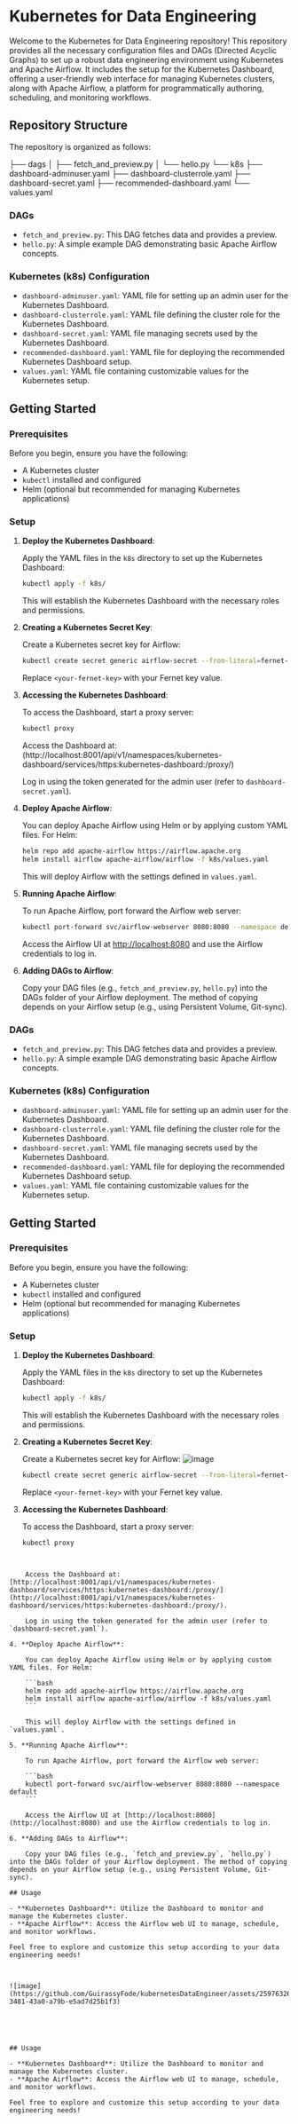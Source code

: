 
# Kubernetes for Data Engineering

Welcome to the Kubernetes for Data Engineering repository! This repository provides all the necessary configuration files and DAGs (Directed Acyclic Graphs) to set up a robust data engineering environment using Kubernetes and Apache Airflow. It includes the setup for the Kubernetes Dashboard, offering a user-friendly web interface for managing Kubernetes clusters, along with Apache Airflow, a platform for programmatically authoring, scheduling, and monitoring workflows.

## Repository Structure

The repository is organized as follows:

├── dags
│ ├── fetch_and_preview.py
│ └── hello.py
└── k8s
├── dashboard-adminuser.yaml
├── dashboard-clusterrole.yaml
├── dashboard-secret.yaml
├── recommended-dashboard.yaml
└── values.yaml



### DAGs

- `fetch_and_preview.py`: This DAG fetches data and provides a preview.
- `hello.py`: A simple example DAG demonstrating basic Apache Airflow concepts.

### Kubernetes (k8s) Configuration

- `dashboard-adminuser.yaml`: YAML file for setting up an admin user for the Kubernetes Dashboard.
- `dashboard-clusterrole.yaml`: YAML file defining the cluster role for the Kubernetes Dashboard.
- `dashboard-secret.yaml`: YAML file managing secrets used by the Kubernetes Dashboard.
- `recommended-dashboard.yaml`: YAML file for deploying the recommended Kubernetes Dashboard setup.
- `values.yaml`: YAML file containing customizable values for the Kubernetes setup.

## Getting Started

### Prerequisites

Before you begin, ensure you have the following:

- A Kubernetes cluster
- `kubectl` installed and configured
- Helm (optional but recommended for managing Kubernetes applications)

### Setup

1. **Deploy the Kubernetes Dashboard**:

    Apply the YAML files in the `k8s` directory to set up the Kubernetes Dashboard:

    ```bash
    kubectl apply -f k8s/
    ```

    This will establish the Kubernetes Dashboard with the necessary roles and permissions.

2. **Creating a Kubernetes Secret Key**:

    Create a Kubernetes secret key for Airflow:

    ```bash
    kubectl create secret generic airflow-secret --from-literal=fernet-key=<your-fernet-key>
    ```

    Replace `<your-fernet-key>` with your Fernet key value.

3. **Accessing the Kubernetes Dashboard**:

    To access the Dashboard, start a proxy server:

    ```bash
    kubectl proxy
    ```

    Access the Dashboard at: 
   (http://localhost:8001/api/v1/namespaces/kubernetes-dashboard/services/https:kubernetes-dashboard:/proxy/)
   

    Log in using the token generated for the admin user (refer to `dashboard-secret.yaml`).

5. **Deploy Apache Airflow**:

    You can deploy Apache Airflow using Helm or by applying custom YAML files. For Helm:

    ```bash
    helm repo add apache-airflow https://airflow.apache.org
    helm install airflow apache-airflow/airflow -f k8s/values.yaml
    ```

    This will deploy Airflow with the settings defined in `values.yaml`.

6. **Running Apache Airflow**:

    To run Apache Airflow, port forward the Airflow web server:

    ```bash
    kubectl port-forward svc/airflow-webserver 8080:8080 --namespace default
    ```

    Access the Airflow UI at [http://localhost:8080](http://localhost:8080) and use the Airflow credentials to log in.

7. **Adding DAGs to Airflow**:

    Copy your DAG files (e.g., `fetch_and_preview.py`, `hello.py`) into the DAGs folder of your Airflow deployment. The method of copying depends on your Airflow setup (e.g., using Persistent Volume, Git-sync).


### DAGs

- `fetch_and_preview.py`: This DAG fetches data and provides a preview.
- `hello.py`: A simple example DAG demonstrating basic Apache Airflow concepts.

### Kubernetes (k8s) Configuration

- `dashboard-adminuser.yaml`: YAML file for setting up an admin user for the Kubernetes Dashboard.
- `dashboard-clusterrole.yaml`: YAML file defining the cluster role for the Kubernetes Dashboard.
- `dashboard-secret.yaml`: YAML file managing secrets used by the Kubernetes Dashboard.
- `recommended-dashboard.yaml`: YAML file for deploying the recommended Kubernetes Dashboard setup.
- `values.yaml`: YAML file containing customizable values for the Kubernetes setup.

## Getting Started

### Prerequisites

Before you begin, ensure you have the following:

- A Kubernetes cluster
- `kubectl` installed and configured
- Helm (optional but recommended for managing Kubernetes applications)

### Setup

1. **Deploy the Kubernetes Dashboard**:

    Apply the YAML files in the `k8s` directory to set up the Kubernetes Dashboard:

    ```bash
    kubectl apply -f k8s/
    ```

    This will establish the Kubernetes Dashboard with the necessary roles and permissions.

2. **Creating a Kubernetes Secret Key**:

    Create a Kubernetes secret key for Airflow:
![image](https://github.com/GuirassyFode/kubernetesDataEngineer/assets/25976326/f767652c-a405-46b1-94f6-1d9650bf917d)

    ```bash
    kubectl create secret generic airflow-secret --from-literal=fernet-key=<your-fernet-key>
    ```

    Replace `<your-fernet-key>` with your Fernet key value.

3. **Accessing the Kubernetes Dashboard**:

    To access the Dashboard, start a proxy server:

    ```bash
    kubectl proxy

    

```

    Access the Dashboard at: [http://localhost:8001/api/v1/namespaces/kubernetes-dashboard/services/https:kubernetes-dashboard:/proxy/](http://localhost:8001/api/v1/namespaces/kubernetes-dashboard/services/https:kubernetes-dashboard:/proxy/).

    Log in using the token generated for the admin user (refer to `dashboard-secret.yaml`).

4. **Deploy Apache Airflow**:

    You can deploy Apache Airflow using Helm or by applying custom YAML files. For Helm:

    ```bash
    helm repo add apache-airflow https://airflow.apache.org
    helm install airflow apache-airflow/airflow -f k8s/values.yaml
    ```

    This will deploy Airflow with the settings defined in `values.yaml`.

5. **Running Apache Airflow**:

    To run Apache Airflow, port forward the Airflow web server:

    ```bash
    kubectl port-forward svc/airflow-webserver 8080:8080 --namespace default
    ```

    Access the Airflow UI at [http://localhost:8080](http://localhost:8080) and use the Airflow credentials to log in.

6. **Adding DAGs to Airflow**:

    Copy your DAG files (e.g., `fetch_and_preview.py`, `hello.py`) into the DAGs folder of your Airflow deployment. The method of copying depends on your Airflow setup (e.g., using Persistent Volume, Git-sync).

## Usage

- **Kubernetes Dashboard**: Utilize the Dashboard to monitor and manage the Kubernetes cluster.
- **Apache Airflow**: Access the Airflow web UI to manage, schedule, and monitor workflows.

Feel free to explore and customize this setup according to your data engineering needs!



![image](https://github.com/GuirassyFode/kubernetesDataEngineer/assets/25976326/f0c67dbb-3481-43a0-a79b-e5ad7d25b1f3)





## Usage

- **Kubernetes Dashboard**: Utilize the Dashboard to monitor and manage the Kubernetes cluster.
- **Apache Airflow**: Access the Airflow web UI to manage, schedule, and monitor workflows.

Feel free to explore and customize this setup according to your data engineering needs!
